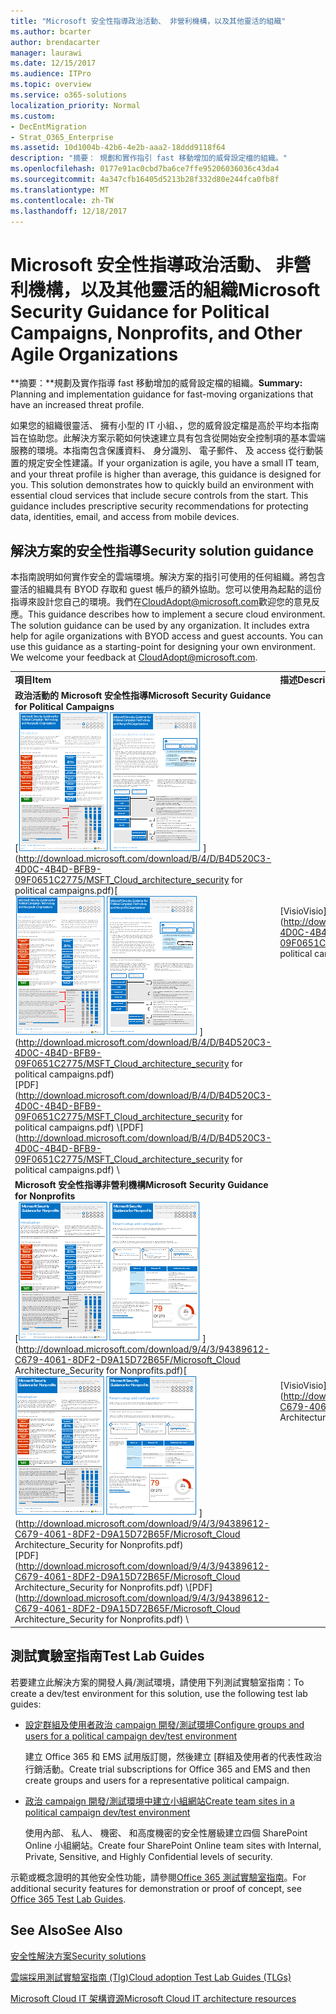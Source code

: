 ```yaml
---
title: "Microsoft 安全性指導政治活動、 非營利機構，以及其他靈活的組織"
ms.author: bcarter
author: brendacarter
manager: laurawi
ms.date: 12/15/2017
ms.audience: ITPro
ms.topic: overview
ms.service: o365-solutions
localization_priority: Normal
ms.custom:
- DecEntMigration
- Strat_O365_Enterprise
ms.assetid: 10d1004b-42b6-4e2b-aaa2-18ddd9118f64
description: "摘要： 規劃和實作指引 fast 移動增加的威脅設定檔的組織。"
ms.openlocfilehash: 0177e91ac0cbd7ba6ce7ffe95206036036c43da4
ms.sourcegitcommit: 4a347cfb16405d5213b28f332d80e244fca0fb8f
ms.translationtype: MT
ms.contentlocale: zh-TW
ms.lasthandoff: 12/18/2017
---
```

# <a name="microsoft-security-guidance-for-political-campaigns-nonprofits-and-other-agile-organizations"></a><span data-ttu-id="e0348-103">Microsoft 安全性指導政治活動、 非營利機構，以及其他靈活的組織</span><span class="sxs-lookup"><span data-stu-id="e0348-103">Microsoft Security Guidance for Political Campaigns, Nonprofits, and Other Agile Organizations</span></span>

 <span data-ttu-id="e0348-104">**摘要：**規劃及實作指導 fast 移動增加的威脅設定檔的組織。</span><span class="sxs-lookup"><span data-stu-id="e0348-104">**Summary:** Planning and implementation guidance for fast-moving organizations that have an increased threat profile.</span></span>
  
<span data-ttu-id="e0348-p101">如果您的組織很靈活、 擁有小型的 IT 小組、，您的威脅設定檔是高於平均本指南旨在協助您。此解決方案示範如何快速建立具有包含從開始安全控制項的基本雲端服務的環境。本指南包含保護資料、 身分識別、 電子郵件、 及 access 從行動裝置的規定安全性建議。</span><span class="sxs-lookup"><span data-stu-id="e0348-p101">If your organization is agile, you have a small IT team, and your threat profile is higher than average, this guidance is designed for you. This solution demonstrates how to quickly build an environment with essential cloud services that include secure controls from the start. This guidance includes prescriptive security recommendations for protecting data, identities, email, and access from mobile devices.</span></span>
  
## <a name="security-solution-guidance"></a><span data-ttu-id="e0348-108">解決方案的安全性指導</span><span class="sxs-lookup"><span data-stu-id="e0348-108">Security solution guidance</span></span>

<span data-ttu-id="e0348-p102">本指南說明如何實作安全的雲端環境。解決方案的指引可使用的任何組織。將包含靈活的組織具有 BYOD 存取和 guest 帳戶的額外協助。您可以使用為起點的這份指導來設計您自己的環境。我們在[CloudAdopt@microsoft.com](mailto:CloudAdopt@microsoft.com)歡迎您的意見反應。</span><span class="sxs-lookup"><span data-stu-id="e0348-p102">This guidance describes how to implement a secure cloud environment. The solution guidance can be used by any organization. It includes extra help for agile organizations with BYOD access and guest accounts. You can use this guidance as a starting-point for designing your own environment. We welcome your feedback at [CloudAdopt@microsoft.com](mailto:CloudAdopt@microsoft.com).</span></span> 
  
|||
|:-----|:-----|
|<span data-ttu-id="e0348-114">**項目**</span><span class="sxs-lookup"><span data-stu-id="e0348-114">**Item**</span></span> <br/> |<span data-ttu-id="e0348-115">**描述**</span><span class="sxs-lookup"><span data-stu-id="e0348-115">**Description**</span></span> <br/> |
|<span data-ttu-id="e0348-116">**政治活動的 Microsoft 安全性指導**</span><span class="sxs-lookup"><span data-stu-id="e0348-116">**Microsoft Security Guidance for Political Campaigns**</span></span> <br/> <span data-ttu-id="e0348-117">[![浮動海報縮圖應該要充分設定。](images/d370ce28-ca40-4930-9a2c-907312aa06c8.png)          ](http://download.microsoft.com/download/B/4/D/B4D520C3-4D0C-4B4D-BFB9-09F0651C2775/MSFT_Cloud_architecture_security for political campaigns.pdf)</span><span class="sxs-lookup"><span data-stu-id="e0348-117">[![Thumb nail for mini poster set.](images/d370ce28-ca40-4930-9a2c-907312aa06c8.png)          ](http://download.microsoft.com/download/B/4/D/B4D520C3-4D0C-4B4D-BFB9-09F0651C2775/MSFT_Cloud_architecture_security for political campaigns.pdf)</span></span> <br/> <span data-ttu-id="e0348-118">[PDF](http://download.microsoft.com/download/B/4/D/B4D520C3-4D0C-4B4D-BFB9-09F0651C2775/MSFT_Cloud_architecture_security for political campaigns.pdf)  \\</span><span class="sxs-lookup"><span data-stu-id="e0348-118">[PDF](http://download.microsoft.com/download/B/4/D/B4D520C3-4D0C-4B4D-BFB9-09F0651C2775/MSFT_Cloud_architecture_security for political campaigns.pdf)  \\</span></span>| [<span data-ttu-id="e0348-119">Visio</span><span class="sxs-lookup"><span data-stu-id="e0348-119">Visio</span></span>](http://download.microsoft.com/download/B/4/D/B4D520C3-4D0C-4B4D-BFB9-09F0651C2775/MSFT_Cloud_architecture_security for political campaigns.vsdx) <br/> |<span data-ttu-id="e0348-p103">這份指導做為範例使用政治 campaign 組織。任何環境中使用這份指導為起點。</span><span class="sxs-lookup"><span data-stu-id="e0348-p103">This guidance uses a political campaign organization as an example. Use this guidance as a starting point for any environment.</span></span>  <br/> |
|<span data-ttu-id="e0348-122">**Microsoft 安全性指導非營利機構**</span><span class="sxs-lookup"><span data-stu-id="e0348-122">**Microsoft Security Guidance for Nonprofits**</span></span> <br/> <span data-ttu-id="e0348-123">[![可下載的檔案的縮圖影像](images/e4784889-1c69-4067-9a8f-31d31d1eceea.png)          ](http://download.microsoft.com/download/9/4/3/94389612-C679-4061-8DF2-D9A15D72B65F/Microsoft_Cloud Architecture_Security for Nonprofits.pdf)</span><span class="sxs-lookup"><span data-stu-id="e0348-123">[![Thumnail image for downloadable file](images/e4784889-1c69-4067-9a8f-31d31d1eceea.png)          ](http://download.microsoft.com/download/9/4/3/94389612-C679-4061-8DF2-D9A15D72B65F/Microsoft_Cloud Architecture_Security for Nonprofits.pdf)</span></span> <br/> <span data-ttu-id="e0348-124">[PDF](http://download.microsoft.com/download/9/4/3/94389612-C679-4061-8DF2-D9A15D72B65F/Microsoft_Cloud Architecture_Security for Nonprofits.pdf)  \\</span><span class="sxs-lookup"><span data-stu-id="e0348-124">[PDF](http://download.microsoft.com/download/9/4/3/94389612-C679-4061-8DF2-D9A15D72B65F/Microsoft_Cloud Architecture_Security for Nonprofits.pdf)  \\</span></span>| [<span data-ttu-id="e0348-125">Visio</span><span class="sxs-lookup"><span data-stu-id="e0348-125">Visio</span></span>](http://download.microsoft.com/download/9/4/3/94389612-C679-4061-8DF2-D9A15D72B65F/Microsoft_Cloud Architecture_Security for Nonprofits.vsdx) <br/> |<span data-ttu-id="e0348-p104">本指南稍微修訂非營利組織。例如，它會參照非營利 Office 365 計劃。技術指南是政治 campaign 解決方案指南相同。</span><span class="sxs-lookup"><span data-stu-id="e0348-p104">This guide is slightly revised for nonprofit organizations. For example, it references Office 365 Nonprofit plans. The technical guidance is the same as the political campaign solution guide.</span></span>  <br/> |
   
## <a name="test-lab-guides"></a><span data-ttu-id="e0348-129">測試實驗室指南</span><span class="sxs-lookup"><span data-stu-id="e0348-129">Test Lab Guides</span></span>

<span data-ttu-id="e0348-130">若要建立此解決方案的開發人員/測試環境，請使用下列測試實驗室指南：</span><span class="sxs-lookup"><span data-stu-id="e0348-130">To create a dev/test environment for this solution, use the following test lab guides:</span></span> 
  
- [<span data-ttu-id="e0348-131">設定群組及使用者政治 campaign 開發/測試環境</span><span class="sxs-lookup"><span data-stu-id="e0348-131">Configure groups and users for a political campaign dev/test environment</span></span>](configure-groups-and-users-for-a-political-campaign-dev-test-environment.md)
    
     <span data-ttu-id="e0348-132">建立 Office 365 和 EMS 試用版訂閱，然後建立 [群組及使用者的代表性政治行銷活動。</span><span class="sxs-lookup"><span data-stu-id="e0348-132">Create trial subscriptions for Office 365 and EMS and then create groups and users for a representative political campaign.</span></span>
    
- [<span data-ttu-id="e0348-133">政治 campaign 開發/測試環境中建立小組網站</span><span class="sxs-lookup"><span data-stu-id="e0348-133">Create team sites in a political campaign dev/test environment</span></span>](create-team-sites-in-a-political-campaign-dev-test-environment.md)
    
    <span data-ttu-id="e0348-134">使用內部、 私人、 機密、 和高度機密的安全性層級建立四個 SharePoint Online 小組網站。</span><span class="sxs-lookup"><span data-stu-id="e0348-134">Create four SharePoint Online team sites with Internal, Private, Sensitive, and Highly Confidential levels of security.</span></span>
    
<span data-ttu-id="e0348-135">示範或概念證明的其他安全性功能，請參閱[Office 365 測試實驗室指南](http://aka.ms/o365tlgs)。</span><span class="sxs-lookup"><span data-stu-id="e0348-135">For additional security features for demonstration or proof of concept, see [Office 365 Test Lab Guides](http://aka.ms/o365tlgs).</span></span>
  
## <a name="see-also"></a><span data-ttu-id="e0348-136">See Also</span><span class="sxs-lookup"><span data-stu-id="e0348-136">See Also</span></span>

[<span data-ttu-id="e0348-137">安全性解決方案</span><span class="sxs-lookup"><span data-stu-id="e0348-137">Security solutions</span></span>](security-solutions.md)
  
[<span data-ttu-id="e0348-138">雲端採用測試實驗室指南 (Tlg)</span><span class="sxs-lookup"><span data-stu-id="e0348-138">Cloud adoption Test Lab Guides (TLGs)</span></span>](cloud-adoption-test-lab-guides-tlgs.md)
  
[<span data-ttu-id="e0348-139">Microsoft Cloud IT 架構資源</span><span class="sxs-lookup"><span data-stu-id="e0348-139">Microsoft Cloud IT architecture resources</span></span>](microsoft-cloud-it-architecture-resources.md)



